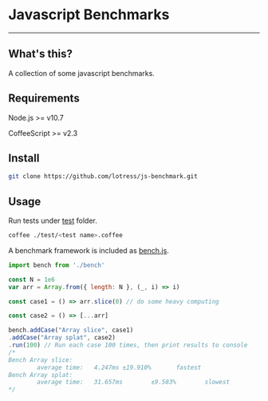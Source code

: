 # Javascript Benchmarks
----
## What's this?
A collection of some javascript benchmarks.

## Requirements
Node.js >= v10.7

CoffeeScript >= v2.3

## Install
```bash
git clone https://github.com/lotress/js-benchmark.git
```

## Usage
Run tests under [test](./test) folder.

```bash
coffee ./test/<test name>.coffee
```

A benchmark framework is included as [bench.js](./bench.js).

```javascript
import bench from './bench'

const N = 1e6
var arr = Array.from({ length: N }, (_, i) => i)

const case1 = () => arr.slice(0) // do some heavy computing

const case2 = () => [...arr]

bench.addCase("Array slice", case1)
.addCase("Array splat", case2)
.run(100) // Run each case 100 times, then print results to console
/*
Bench Array slice:
        average time:   4.247ms ±19.910%       fastest
Bench Array splat:
        average time:   31.657ms        ±9.583%        slowest
*/
```
